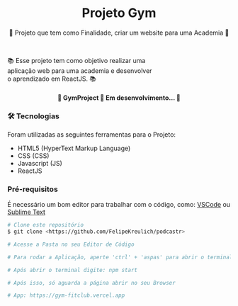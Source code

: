 <h1 align="center">Projeto Gym</h1>

<p align="center">📰 Projeto que tem como Finalidade, criar um website para uma Academia 🚀</p>

<br>

<p align="left">
  📚 Esse projeto tem como objetivo realizar uma 
  <br>
  aplicação web para uma academia e desenvolver
  <br>
  o aprendizado em ReactJS. 📚
</p>

<h4 align="center"> 
	🚧  GymProject 🚀 Em desenvolvimento...  🚧
</h4>

### 🛠 Tecnologias

Foram utilizadas as seguintes ferramentas para o Projeto:

- HTML5 (HyperText Markup Language)
- CSS (CSS)
- Javascript (JS)
- ReactJS


### Pré-requisitos

É necessário um bom editor para trabalhar com o código, como: [VSCode](https://code.visualstudio.com/) ou [Sublime Text](https://www.sublimetext.com/)

```bash
# Clone este repositório
$ git clone <https://github.com/FelipeKreulich/podcastr>

# Acesse a Pasta no seu Editor de Código

# Para rodar a Aplicação, aperte 'ctrl' + 'aspas' para abrir o terminal

# Após abrir o terminal digite: npm start

# Após isso, só aguarda a página abrir no seu Browser

# App: https://gym-fitclub.vercel.app
```
